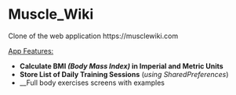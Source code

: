 # Muscle_Wiki

<p>Clone of the web application https://musclewiki.com</p>

<u>App Features:</u>

* __Calculate BMI *(Body Mass Index)* in Imperial and Metric Units__
* __Store List of Daily Training Sessions__ (_using SharedPreferences_)
* __Full body exercises screens with examples

